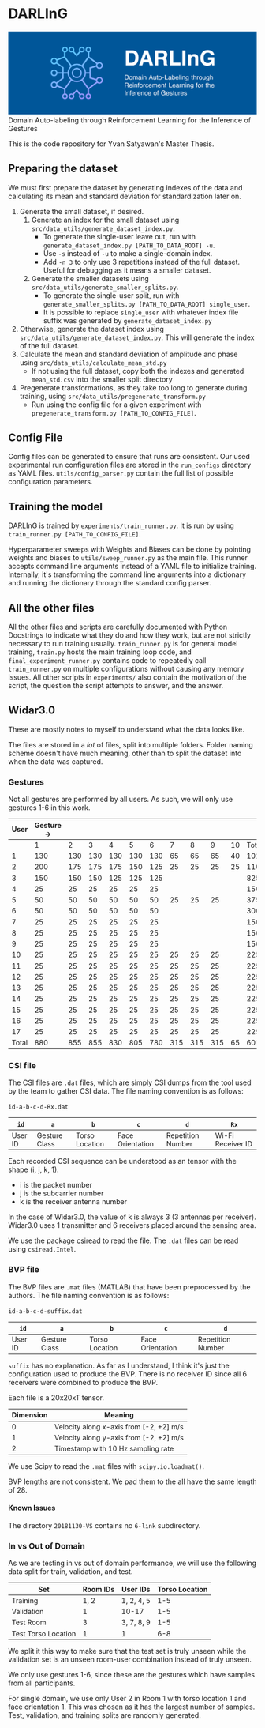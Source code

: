 DARLInG
=======

![DARLInG Banner showing the model logo and the name](media/github-repo-banner.png)
Domain Auto-labeling through Reinforcement Learning for the Inference of Gestures

This is the code repository for Yvan Satyawan's Master Thesis.

Preparing the dataset
---------------------

We must first prepare the dataset by generating indexes of the data and calculating its mean and standard deviation for standardization later on.

1. Generate the small dataset, if desired.
   1. Generate an index for the small dataset using `src/data_utils/generate_dataset_index.py`.
      - To generate the single-user leave out, run with `generate_dataset_index.py [PATH_TO_DATA_ROOT] -u`.
      - Use `-s` instead of `-u` to make a single-domain index.
      - Add `-n 3` to only use 3 repetitions instead of the full dataset. Useful for debugging as it means a smaller dataset.
   2. Generate the smaller datasets using `src/data_utils/generate_smaller_splits.py`.
      - To generate the single-user split, run with `generate_smaller_splits.py [PATH_TO_DATA_ROOT] single_user`.
      - It is possible to replace `single_user` with whatever index file suffix was generated by `generate_dataset_index.py`
2. Otherwise, generate the dataset index using `src/data_utils/generate_dataset_index.py`. This will generate the index of the full dataset.
3. Calculate the mean and standard deviation of amplitude and phase using `src/data_utils/calculate_mean_std.py`
   - If not using the full dataset, copy both the indexes and generated `mean_std.csv` into the smaller split directory
4. Pregenerate transformations, as they take too long to generate during training, using `src/data_utils/pregenerate_transform.py`
   - Run using the config file for a given experiment with `pregenerate_transform.py [PATH_TO_CONFIG_FILE]`.

Config File
-----------

Config files can be generated to ensure that runs are consistent.
Our used experimental run configuration files are stored in the `run_configs` directory as YAML files.
`utils/config_parser.py` contain the full list of possible configuration parameters.

Training the model
------------------

DARLInG is trained by `experiments/train_runner.py`.
It is run by using `train_runner.py [PATH_TO_CONFIG_FILE]`.

Hyperparameter sweeps with Weights and Biases can be done by pointing weights and biases to `utils/sweep_runner.py` as the main file.
This runner accepts command line arguments instead of a YAML file to initialize training.
Internally, it's transforming the command line arguments into a dictionary and running the dictionary through the standard config parser.

All the other files
-------------------

All the other files and scripts are carefully documented with Python Docstrings to indicate what they do and how they work, but are not strictly necessary to run training usually.
`train_runner.py` is for general model training, `train.py` hosts the main training loop code, and `final_experiment_runner.py` contains code to repeatedly call `train_runner.py` on multiple configurations without causing any memory issues.
All other scripts in `experiments/` also contain the motivation of the script, the question the script attempts to answer, and the answer.

Widar3.0
--------

These are mostly notes to myself to understand what the data looks like.

The files are stored in a _lot_ of files, split into multiple folders.
Folder naming scheme doesn't have much meaning, other than to split the dataset into when the data was captured.

### Gestures

Not all gestures are performed by all users.
As such, we will only use gestures 1-6 in this work.

| User  | Gesture -> |     |     |     |     |     |     |     |     |    |       |
|-------|------------|-----|-----|-----|-----|-----|-----|-----|-----|----|-------|
|       | 1          | 2   | 3   | 4   | 5   | 6   | 7   | 8   | 9   | 10 | Total |
| 1     | 130        | 130 | 130 | 130 | 130 | 130 | 65  | 65  | 65  | 40 | 1015  |
| 2     | 200        | 175 | 175 | 175 | 150 | 125 | 25  | 25  | 25  | 25 | 1100  |
| 3     | 150        | 150 | 150 | 125 | 125 | 125 |     |     |     |    | 825   |
| 4     | 25         | 25  | 25  | 25  | 25  | 25  |     |     |     |    | 150   |
| 5     | 50         | 50  | 50  | 50  | 50  | 50  | 25  | 25  | 25  |    | 375   |
| 6     | 50         | 50  | 50  | 50  | 50  | 50  |     |     |     |    | 300   |
| 7     | 25         | 25  | 25  | 25  | 25  | 25  |     |     |     |    | 150   |
| 8     | 25         | 25  | 25  | 25  | 25  | 25  |     |     |     |    | 150   |
| 9     | 25         | 25  | 25  | 25  | 25  | 25  |     |     |     |    | 150   |
| 10    | 25         | 25  | 25  | 25  | 25  | 25  | 25  | 25  | 25  |    | 225   |
| 11    | 25         | 25  | 25  | 25  | 25  | 25  | 25  | 25  | 25  |    | 225   |
| 12    | 25         | 25  | 25  | 25  | 25  | 25  | 25  | 25  | 25  |    | 225   |
| 13    | 25         | 25  | 25  | 25  | 25  | 25  | 25  | 25  | 25  |    | 225   |
| 14    | 25         | 25  | 25  | 25  | 25  | 25  | 25  | 25  | 25  |    | 225   |
| 15    | 25         | 25  | 25  | 25  | 25  | 25  | 25  | 25  | 25  |    | 225   |
| 16    | 25         | 25  | 25  | 25  | 25  | 25  | 25  | 25  | 25  |    | 225   |
| 17    | 25         | 25  | 25  | 25  | 25  | 25  | 25  | 25  | 25  |    | 225   |
| Total | 880        | 855 | 855 | 830 | 805 | 780 | 315 | 315 | 315 | 65 | 6015  |

### CSI file

The CSI files are `.dat` files, which are simply CSI dumps from the tool used by the team to gather CSI data.
The file naming convention is as follows:

`id-a-b-c-d-Rx.dat`

| `id`    | `a`           | `b`            | `c`              | `d`               | `Rx`              |
|---------|---------------|----------------|------------------|-------------------|-------------------|
| User ID | Gesture Class | Torso Location | Face Orientation | Repetition Number | Wi-Fi Receiver ID |

Each recorded CSI sequence can be understood as an tensor with the shape (i, j, k, 1).
- i is the packet number
- j is the subcarrier number
- k is the receiver antenna number

In the case of Widar3.0, the value of k is always 3 (3 antennas per receiver).
Widar3.0 uses 1 transmitter and 6 receivers placed around the sensing area.

We use the package [csiread](https://github.com/citysu/csiread) to read the file.
The `.dat` files can be read using `csiread.Intel`.

### BVP file

The BVP files are `.mat` files (MATLAB) that have been preprocessed by the authors.
The file naming convention is as follows:

`id-a-b-c-d-suffix.dat`

| `id`    | `a`           | `b`            | `c`              | `d`               |
|---------|---------------|----------------|------------------|-------------------|
| User ID | Gesture Class | Torso Location | Face Orientation | Repetition Number |

`suffix` has no explanation. As far as I understand, I think it's just the configuration used to produce the BVP.
There is no receiver ID since all 6 receivers were combined to produce the BVP.

Each file is a 20x20xT tensor.

| Dimension | Meaning                                 |
|-----------|-----------------------------------------|
| 0         | Velocity along x-axis from [-2, +2] m/s |
| 1         | Velocity along y-axis from [-2, +2] m/s |
| 2         | Timestamp with 10 Hz sampling rate      |

We use Scipy to read the `.mat` files with `scipy.io.loadmat()`.

BVP lengths are not consistent. 
We pad them to the all have the same length of 28.

#### Known Issues

The directory `20181130-VS` contains no `6-link` subdirectory.

### In vs Out of Domain

As we are testing in vs out of domain performance, we will use the following 
data split for train, validation, and test.

| Set                 | Room IDs | User IDs   | Torso Location |
|---------------------|----------|------------|----------------|
| Training            | 1, 2     | 1, 2, 4, 5 | 1-5            |
| Validation          | 1        | 10-17      | 1-5            |
| Test Room           | 3        | 3, 7, 8, 9 | 1-5            |
| Test Torso Location | 1        | 1          | 6-8            |

We split it this way to make sure that the test set is truly unseen while the validation set is an unseen room-user combination instead of truly unseen.

We only use gestures 1-6, since these are the gestures which have samples from all participants.

For single domain, we use only User 2 in Room 1 with torso location 1 and face orientation 1.
This was chosen as it has the largest number of samples.
Test, validation, and training splits are randomly generated.
